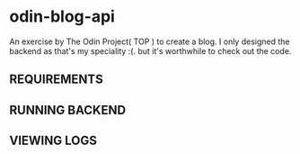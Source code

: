 # odin-blog-api

An exercise by The Odin Project( TOP ) to create a blog. I only designed the backend as that's my speciality :(. but it's worthwhile to check out the code.

## REQUIREMENTS

## RUNNING BACKEND

## VIEWING LOGS
